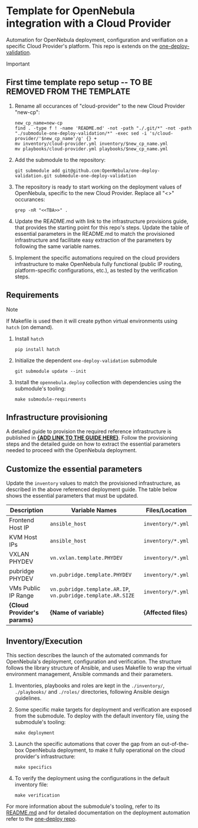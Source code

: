 # Template for OpenNebula integration with a Cloud Provider

Automation for OpenNebula deployment, configuration and verifiation on a specific Cloud Provider's platform. This repo is extends on the [one-deploy-validation](https://github.com/OpenNebula/one-deploy-validation).

> [!IMPORTANT]
>  
> ## First time template repo setup -- TO BE REMOVED FROM THE TEMPLATE
> 
> 1. Rename all occurances of "cloud-provider" to the new Cloud Provider "new-cp":
> 
>    ```shell
>    new_cp_name=new-cp
>    find . -type f ! -name 'README.md' -not -path "./.git/*" -not -path "./submodule-one-deploy-validation/*" -exec sed -i 's/cloud-provider/'$new_cp_name'/g' {} +
>    mv inventory/cloud-provider.yml inventory/$new_cp_name.yml
>    mv playbooks/cloud-provider.yml playbooks/$new_cp_name.yml
>    ```
> 
> 1. Add the submodule to the repository:
> 
>    ```shell
>    git submodule add git@github.com:OpenNebula/one-deploy-validation.git submodule-one-deploy-validation
>    ```
> 
> 1. The repository is ready to start working on the deployment values of OpenNebula, specific to the new Cloud Provider. Replace all "<<TBA>>" occurances:
> 
>    ```shell
>    grep -nR "<<TBA>>" .
>    ```
>
> 1. Update the README.md with link to the infrastructure provisions guide, that provides the starting point for this repo's steps. Update the table of essential parameters in the README.md to match the provisioned infrastructure and facilitate easy extraction of the parameters by following the same variable names.
> 
> 1. Implement the specific automations required on the cloud providers infrastructure to make OpenNebula fully functional (public IP routing, platform-specific configurations, etc.), as tested by the verification steps.
> 
> 

## Requirements

> [!NOTE]
> If Makefile is used then it will create python virtual environments using `hatch` (on demand).

1. Install `hatch`

   ```shell
   pip install hatch
   ```

1. Initialize the dependent `one-deploy-validation` submodule

   ```shell
   git submodule update --init
   ```

1. Install the `opennebula.deploy` collection with dependencies using the submodule's tooling:

   ```shell
   make submodule-requirements
   ```

## Infrastructure provisioning

A detailed guide to provision the required reference infrastructure is published in **[{ADD LINK TO THE GUIDE HERE}]()**.
Follow the provisioning steps and the detailed guide on how to extract the essential parameters needed to proceed with the OpenNebula deployment.

## Customize the essential parameters

Update the `inventory` values to match the provisioned infrastructure, as described in the above referenced deployment guide. The table below shows the essential parameters that must be updated.

| Description                                 | Variable Names                      | Files/Location                                      |
|---------------------------------------------|-------------------------------------|-----------------------------------------------------|
| Frontend Host IP                            | `ansible_host`                      | `inventory/*.yml`    | 
| KVM Host IPs                            | `ansible_host`                      | `inventory/*.yml`     | 
| VXLAN PHYDEV                                 | `vn.vxlan.template.PHYDEV`          | `inventory/*.yml`                               | 
| pubridge PHYDEV                              | `vn.pubridge.template.PHYDEV`       | `inventory/*.yml`                               | 
| VMs Public IP Range                        | `vn.pubridge.template.AR.IP`, `vn.pubridge.template.AR.SIZE` | `inventory/*.yml`           | 
|  **{Cloud Provider's params}** |  **{Name of variable}** |  **{Affected files}** |.

## Inventory/Execution

This section describes the launch of the automated commands for OpenNebula's deployment, configuration and verification. The structure follows the library structure of Ansible, and uses Makefile to wrap the virtual environment management, Ansible commands and their parameters.

1. Inventories, playbooks and roles are kept in the `./inventory/`, `./playbooks/` and `./roles/` directories, following Ansible design guidelines.

1. Some specific make targets for deployment and verification are exposed from the submodule. To deploy with the default inventory file, using the submodule's tooling:

   ```shell
   make deployment
   ```

1. Launch the specific automations that cover the gap from an out-of-the-box OpenNebula deployment, to make it fully operational on the cloud provider's infrastructure:

   ```shell
   make specifics
   ```

1. To verify the deployment using the configurations in the default inventory file:

   ```shell
   make verification
   ```

For more information about the submodule's tooling, refer to its [README.md](https://github.com/OpenNebula/one-deploy-validation/blob/master/README.md) and for detailed documentation on the deployment automation refer to the [one-deploy repo](https://github.com/OpenNebula/one-deploy).


